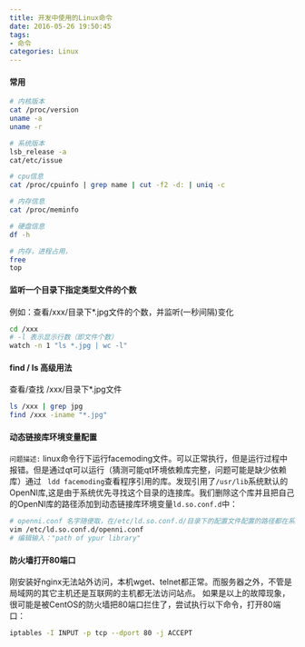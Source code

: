```yaml
---
title: 开发中使用的Linux命令
date: 2016-05-26 19:50:45
tags:
- 命令
categories: Linux
---
```


#### 常用
``` bash
# 内核版本
cat /proc/version
uname -a
uname -r

# 系统版本
lsb_release -a
cat/etc/issue

# cpu信息
cat /proc/cpuinfo | grep name | cut -f2 -d: | uniq -c

# 内存信息
cat /proc/meminfo

# 硬盘信息
df -h

# 内存，进程占用，
free
top

```
#### 监听一个目录下指定类型文件的个数
例如：查看/xxx/目录下*.jpg文件的个数，并监听(一秒间隔)变化
``` bash
cd /xxx
# -l 表示显示行数（即文件个数）
watch -n 1 "ls *.jpg | wc -l"
```
#### find / ls 高级用法
查看/查找 /xxx/目录下*.jpg文件
``` bash
ls /xxx | grep jpg
find /xxx -iname "*.jpg"
```

#### 动态链接库环境变量配置

  `问题描述:` linux命令行下运行facemoding文件。可以正常执行，但是运行过程中报错。但是通过qt可以运行（猜测可能qt环境依赖库完整，问题可能是缺少依赖库）通过 ` ldd facemoding`查看程序引用的库。发现引用了`/usr/lib`系统默认的OpenNI库,这是由于系统优先寻找这个目录的连接库。我们删除这个库并且把自己的OpenNI库的路径添加到动态链接库环境变量`ld.so.conf.d`中：
  ``` bash
  # openni.conf 名字随便取，在/etc/ld.so.conf.d/目录下的配置文件配置的路径都在系统搜索范围
  vim /etc/ld.so.conf.d/openni.conf
  # 编辑输入："path of ypur library"
  ```

#### 防火墙打开80端口
刚安装好nginx无法站外访问，本机wget、telnet都正常。而服务器之外，不管是局域网的其它主机还是互联网的主机都无法访问站点。
如果是以上的故障现象，很可能是被CentOS的防火墙把80端口拦住了，尝试执行以下命令，打开80端口：
``` bash
iptables -I INPUT -p tcp --dport 80 -j ACCEPT
```

